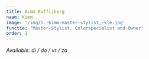 ```yaml
---
title: Kimm Koffijberg
naam: Kimm
image: '/img/1.-kimm-master-stylist,-kle.jpg'
functie: 'Master-Stylist, Colorspecialist and Owner'
order: 1
---
```



*Available: di / do / vr / za*